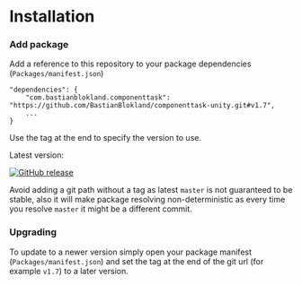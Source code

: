 # Installation


### Add package
Add a reference to this repository to your package dependencies (`Packages/manifest.json`)
```
"dependencies": {
    "com.bastianblokland.componenttask": "https://github.com/BastianBlokland/componenttask-unity.git#v1.7",
    ...
}
```

Use the tag at the end to specify the version to use.

Latest version:

[![GitHub release](https://img.shields.io/github/release/BastianBlokland/componenttask-unity.svg)](https://github.com/BastianBlokland/componenttask-unity/releases/)

Avoid adding a git path without a tag as latest `master` is not guaranteed to be stable, also it will
make package resolving non-deterministic as every time you resolve `master` it might be a different
commit.


### Upgrading
To update to a newer version simply open your package manifest (`Packages/manifest.json`) and set
the tag at the end of the git url (for example `v1.7`) to a later version.
